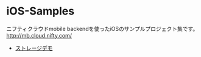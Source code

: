 iOS-Samples
===========

ニフティクラウドmobile backendを使ったiOSのサンプルプロジェクト集です。 http://mb.cloud.nifty.com/

- [ストレージデモ](https://github.com/NIFTYCloud-mbaas/iOS-Samples/tree/master/Strage)


